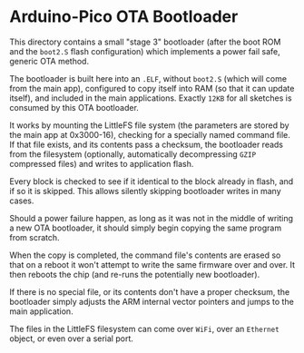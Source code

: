 # Arduino-Pico OTA Bootloader

This directory contains a small "stage 3" bootloader (after the boot ROM and the ``boot2.S`` flash configuration) which implements a power fail safe, generic OTA method.

The bootloader is built here into an ``.ELF``, without ``boot2.S`` (which will come from the main app), configured to copy itself into RAM (so that it can update itself), and included in the main applications.  Exactly ``12KB`` for all sketches is consumed by this OTA bootloader.

It works by mounting the LittleFS file system (the parameters are stored by the main app at 0x3000-16), checking for a specially named command file.  If that file exists, and its contents pass a checksum, the bootloader reads from the filesystem (optionally, automatically decompressing ``GZIP`` compressed files) and writes to application flash.

Every block is checked to see if it identical to the block already in flash, and if so it is skipped.  This allows silently skipping bootloader writes in many cases.

Should a power failure happen, as long as it was not in the middle of writing a new OTA bootloader, it should simply begin copying the same program from scratch.

When the copy is completed, the command file's contents are erased so that on a reboot it won't attempt to write the same firmware over and over.  It then reboots the chip (and re-runs the potentially new bootloader).

If there is no special file, or its contents don't have a proper checksum, the bootloader simply adjusts the ARM internal vector pointers and jumps to the main application.

The files in the LittleFS filesystem can come over ``WiFi``, over an ``Ethernet`` object, or even over a serial port.

